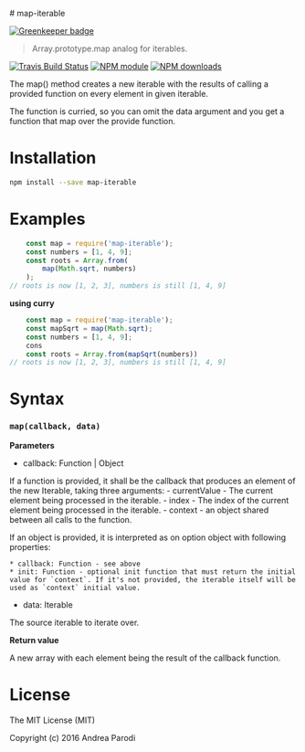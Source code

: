 # map-iterable

[![Greenkeeper badge](https://badges.greenkeeper.io/parro-it/map-iterable.svg)](https://greenkeeper.io/)

> Array.prototype.map analog for iterables.

[![Travis Build Status](https://img.shields.io/travis/parro-it/map-iterable/master.svg)](http://travis-ci.org/parro-it/map-iterable)
[![NPM module](https://img.shields.io/npm/v/map-iterable.svg)](https://npmjs.org/package/map-iterable)
[![NPM downloads](https://img.shields.io/npm/dt/map-iterable.svg)](https://npmjs.org/package/map-iterable)


The map() method creates a new iterable with the results of calling a provided function on every element in given iterable.

The function is curried, so you can omit the data argument and you get a function that map over the provide function.

# Installation

```bash
npm install --save map-iterable
```

# Examples

```js
	const map = require('map-iterable');
	const numbers = [1, 4, 9];
	const roots = Array.from(
		map(Math.sqrt, numbers)
	);
// roots is now [1, 2, 3], numbers is still [1, 4, 9]

```

**using curry**

```js
	const map = require('map-iterable');
	const mapSqrt = map(Math.sqrt);
	const numbers = [1, 4, 9];
	cons
	const roots = Array.from(mapSqrt(numbers))
// roots is now [1, 2, 3], numbers is still [1, 4, 9]

```


# Syntax

### `map(callback, data)`

**Parameters**

* callback: Function | Object

If a function is provided, it shall be the callback that produces an element of the new Iterable, taking three arguments:
	- currentValue - The current element being processed in the iterable.
	- index - The index of the current element being processed in the iterable.
	- context - an object shared between all calls to the function.

If an object is provided, it is interpreted as on option object with following properties:

	* callback: Function - see above
	* init: Function - optional init function that must return the initial value for `context`. If it's not provided, the iterable itself will be used as `context` initial value.


* data: Iterable

The source iterable to iterate over.

**Return value**

A new array with each element being the result of the callback function.




# License

The MIT License (MIT)

Copyright (c) 2016 Andrea Parodi
